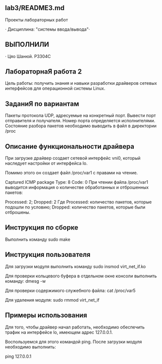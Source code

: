 ## lab3/README3.md
Проекты лабораторных работ

· Диcциnлинa: "сиcтемы ввoдa/вывoдa"·

## BЫПОЛHИЛИ

· Цяо Шанюй. P3304C

## ЛабораторнаЯ работa 2

Цель работы: получить знания и навыки разработки драйверов сетевых интерфейсов для операционной системы Linux.

## ЗаданиЯ по вариантам

Пакеты протокола UDP, адресуемые на конкретный порт. Вывести порт отправителя и получателя. Номер порта определяется 
исполнителями.
Состояние разбора пакетов необходимо выводить в файл в директории /proc

## Описание функциональности драйвера

При загрузке драйвер создает сетевой интерфейс vni0, который наследует настройки от интерфейса lo.

Помимо этого он создает файл /proc/var1 с правами на чтение.

Captured ICMP package
Type: 8
Code: 0
При чтении файла /proc/var1 выводится информация о количестве обработанных и отброшенных пакетов:

Processed: 2; Dropped: 2
Где Processed: количество пакетов, которые подошли по условию; Dropped: количество пакетов, которые были отброшены.

## Инструкция по сборке

Выполнить команду sudo make

## Инструкция пользователя

Для загрузки модуля выполнить команду sudo insmod virt_net_if.ko

Для проверки кольцевого буфера в отдельном окне консоли выполнить команду: dmesg -w

Для проверки содержимого служебного файла: cat /proc/var5

Для удаления модуля: sudo rmmod virt_net_if

## Примеры использования

Для того, чтобы драйвер начал работать, необходимо обеспечить трафик на интерфейсе lo, имеющем адрес 127.0.0.1.

Воспользуемся для этого командой ping. После загрузки модуля необходимо выполнить:

ping 127.0.0.1

